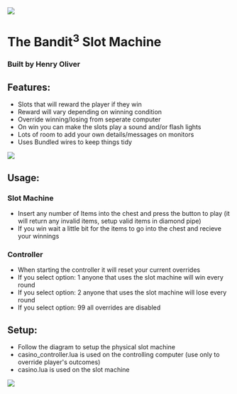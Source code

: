 <img src="https://media.giphy.com/media/wa8tnwMScQzSs6kLtT/giphy.gif">

# The Bandit<sup>3</sup> Slot Machine
### Built by Henry Oliver

## Features:

- Slots that will reward the player if they win
- Reward will vary depending on winning condition
- Override winning/losing from seperate computer
- On win you can make the slots play a sound and/or flash lights
- Lots of room to add your own details/messages on monitors
- Uses Bundled wires to keep things tidy

<img src="https://media.giphy.com/media/4HiblF79TQOCsGmqOy/giphy.gif">

## Usage:
### Slot Machine
- Insert any number of Items into the chest and press the button to play (it will return any invalid items, setup valid items in diamond pipe)
- If you win wait a little bit for the items to go into the chest and recieve your winnings

### Controller
- When starting the controller it will reset your current overrides
- If you select option: 1 anyone that uses the slot machine will win every round
- If you select option: 2 anyone that uses the slot machine will lose every round
- If you select option: 99 all overrides are disabled

## Setup:

- Follow the diagram to setup the physical slot machine
- casino_controller.lua is used on the controlling computer (use only to override player's outcomes)
- casino.lua is used on the slot machine

<img src="https://media.giphy.com/media/vcqgkHwtob1jw7ICPM/giphy.gif">
